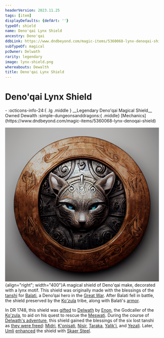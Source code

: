 ```yaml
---
headerVersion: 2023.11.25
tags: [item]
displayDefaults: {defArt: ''}
typeOf: shield
name: Deno'qai Lynx Shield
ancestry: Deno'qai
ddbLink: https://www.dndbeyond.com/magic-items/5360068-lynx-denoqai-shield
subTypeOf: magical
pcOwner: Delwath
rarity: legendary
image: lynx-shield.png
whereabouts: Dewalth
title: Deno'qai Lynx Shield
---
```

# Deno'qai Lynx Shield
<div class="grid cards ext-narrow-margin ext-one-column" markdown>
- :octicons-info-24:{ .lg .middle } __Legendary Deno'qai Magical Shield__  
   Owned Dewalth  
    :simple-dungeonsanddragons:{ .middle} [Mechanics](https://www.dndbeyond.com/magic-items/5360068-lynx-denoqai-shield) 
</div>


![Lynx Shield](../../../../assets/lynx-shield.png){align="right"; width="400"}A magical shield of Deno'qai make, decorated with a lynx motif. This shield was originally made with the blessings of the [tanshi](<../../../../cosmology/gods/tanshi/tanshi.md>) for [Balati](<../../../../people/historical-figures/balati.md>), a Deno’qai hero in the [Great War](<../../../../events/1500s/great-war.md>). After Balati fell in battle, the shield preserved by the [Ko'zula](<../../../../groups/deno-qai-tribes/northern-tribes/ko-zula.md>) tribe, along with Balati's [armor](<./deno-qai-scale-mail.md>). 


In DR 1748, this shield was [gifted](<../../session-notes/session-53-dufr.md>) to [Delwath](<../../../../people/pcs/dunmar-fellowship/delwath.md>) by [Enon](<../../../../people/deno-qai/enon.md>), the Godcaller of the [Ko'zula](<../../../../groups/deno-qai-tribes/northern-tribes/ko-zula.md>), to aid on his quest to rescue the [Meswati](<../../../../cosmology/gods/tanshi/meswati/meswati.md>). During the course of [Delwath's adventure](<../../session-notes/session-54-dufr.md>), this shield gained the blessings of the six lost tanshi as [they were freed](<../../session-notes/session-55-dufr.md>): [Midri](<../../../../cosmology/gods/tanshi/meswati/midri.md>), [K'onisati](<../../../../cosmology/gods/tanshi/meswati/k-onisati.md>), [Nisir](<../../../../cosmology/gods/tanshi/meswati/nisir.md>), [Taraka](<../../../../cosmology/gods/tanshi/meswati/taraka.md>), [Yalik'i](<../../../../cosmology/gods/tanshi/meswati/yalik-i.md>), and [Yezali](<../../../../cosmology/gods/tanshi/meswati/yezali.md>). Later, [Umli](<../../../../people/other-nonhumans/umli.md>) [enhanced](<../../session-notes/session-90-dufr.md>) the shield with [Skaer Steel](<../../../../things/materials/skaer-steel.md>). 
